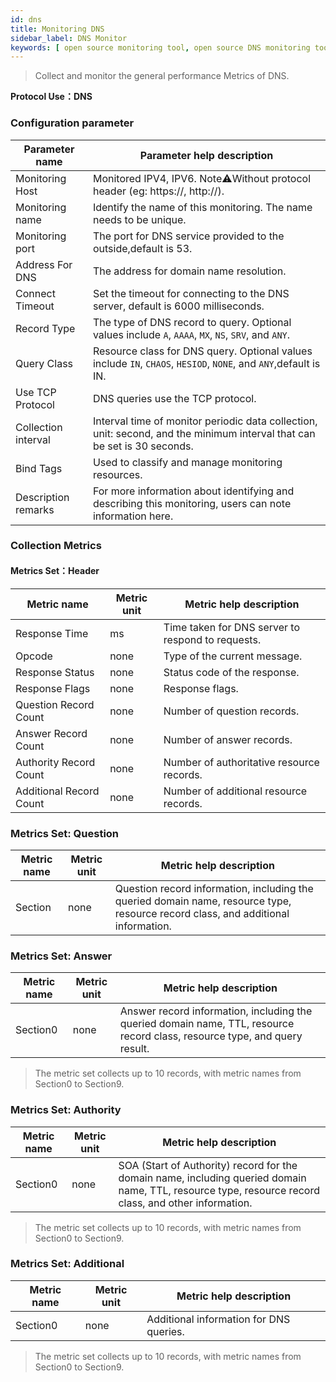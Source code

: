 ```yaml
---
id: dns
title: Monitoring DNS
sidebar_label: DNS Monitor
keywords: [ open source monitoring tool, open source DNS monitoring tool, monitoring DNS metrics ]
---
```


> Collect and monitor the general performance Metrics of DNS.

**Protocol Use：DNS**

### Configuration parameter

|   Parameter name    |                                                Parameter help description                                                |
|---------------------|--------------------------------------------------------------------------------------------------------------------------|
| Monitoring Host     | Monitored IPV4, IPV6. Note⚠️Without protocol header (eg: https://, http://).                                             |
| Monitoring name     | Identify the name of this monitoring. The name needs to be unique.                                                       |
| Monitoring port     | The port for DNS service provided to the outside,default is 53.                                                          |
| Address For DNS     | The address for domain name resolution.                                                                                  |
| Connect Timeout     | Set the timeout for connecting to the DNS server, default is 6000 milliseconds.                                          |
| Record Type         | The type of DNS record to query. Optional values include `A`, `AAAA`, `MX`, `NS`, `SRV`, and `ANY`.                       |
| Query Class         | Resource class for DNS query. Optional values include `IN`, `CHAOS`, `HESIOD`, `NONE`, and `ANY`,default is IN.          |
| Use TCP Protocol    | DNS queries use the TCP protocol.                                                                                        |
| Collection interval | Interval time of monitor periodic data collection, unit: second, and the minimum interval that can be set is 30 seconds. |
| Bind Tags           | Used to classify and manage monitoring resources.                                                                        |
| Description remarks | For more information about identifying and describing this monitoring, users can note information here.                  |

### Collection Metrics

#### Metrics Set：Header

|       Metric name       | Metric unit |              Metric help description              |
|-------------------------|-------------|---------------------------------------------------|
| Response Time           | ms          | Time taken for DNS server to respond to requests. |
| Opcode                  | none        | Type of the current message.                      |
| Response Status         | none        | Status code of the response.                      |
| Response Flags          | none        | Response flags.                                   |
| Question Record Count   | none        | Number of question records.                       |
| Answer Record Count     | none        | Number of answer records.                         |
| Authority Record Count  | none        | Number of authoritative resource records.         |
| Additional Record Count | none        | Number of additional resource records.            |

### Metrics Set: Question

| Metric name | Metric unit |                                                      Metric help description                                                      |
|-------------|-------------|-----------------------------------------------------------------------------------------------------------------------------------|
| Section     | none        | Question record information, including the queried domain name, resource type, resource record class, and additional information. |

### Metrics Set: Answer

| Metric name | Metric unit |                                                  Metric help description                                                   |
|-------------|-------------|----------------------------------------------------------------------------------------------------------------------------|
| Section0    | none        | Answer record information, including the queried domain name, TTL, resource record class, resource type, and query result. |

> The metric set collects up to 10 records, with metric names from Section0 to Section9.

### Metrics Set: Authority

| Metric name | Metric unit |                                                                Metric help description                                                                |
|-------------|-------------|-------------------------------------------------------------------------------------------------------------------------------------------------------|
| Section0    | none        | SOA (Start of Authority) record for the domain name, including queried domain name, TTL, resource type, resource record class, and other information. |

> The metric set collects up to 10 records, with metric names from Section0 to Section9.

### Metrics Set: Additional

| Metric name | Metric unit |         Metric help description         |
|-------------|-------------|-----------------------------------------|
| Section0    | none        | Additional information for DNS queries. |

> The metric set collects up to 10 records, with metric names from Section0 to Section9.
